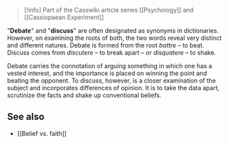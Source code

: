 > [!info] Part of the Casswiki article series [[Psychology]] and [[Cassiopaean Experiment]]

"**Debate**" and "**discuss**" are often designated as synonyms in dictionaries. However, on examining the roots of both, the two words reveal very distinct and different natures. Debate is formed from the root _battre_ – to beat. Discuss comes from _discutere_ – to break apart – or _disquatere_ – to shake.

Debate carries the connotation of arguing something in which one has a vested interest, and the importance is placed on winning the point and beating the opponent. To discuss, however, is a closer examination of the subject and incorporates differences of opinion. It is to take the data apart, scrutinize the facts and shake up conventional beliefs.

See also
--------

*   [[Belief vs. faith]]